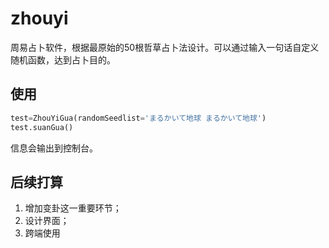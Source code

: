 # zhouyi
周易占卜软件，根据最原始的50根哲草占卜法设计。可以通过输入一句话自定义随机函数，达到占卜目的。

## 使用
```python
test=ZhouYiGua(randomSeedlist='まるかいて地球 まるかいて地球')
test.suanGua()
```
信息会输出到控制台。

## 后续打算
1. 增加变卦这一重要环节；
2. 设计界面；
3. 跨端使用